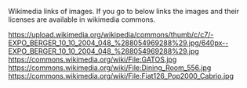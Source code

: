Wikimedia links of images. If you go to below links the images and their licenses are available in wikimedia commons.

https://upload.wikimedia.org/wikipedia/commons/thumb/c/c7/-EXPO_BERGER_10_10_2004_048_%288054969288%29.jpg/640px--EXPO_BERGER_10_10_2004_048_%288054969288%29.jpg
https://commons.wikimedia.org/wiki/File:GATOS.jpg
https://commons.wikimedia.org/wiki/File:Dining_Room_556.jpg
https://commons.wikimedia.org/wiki/File:Fiat126_Pop2000_Cabrio.jpg